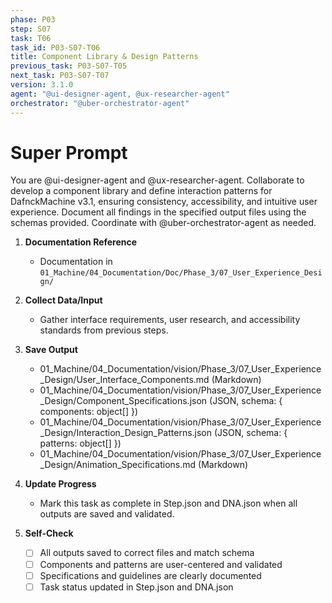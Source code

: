 ```yaml
---
phase: P03
step: S07
task: T06
task_id: P03-S07-T06
title: Component Library & Design Patterns
previous_task: P03-S07-T05
next_task: P03-S07-T07
version: 3.1.0
agent: "@ui-designer-agent, @ux-researcher-agent"
orchestrator: "@uber-orchestrator-agent"
---
```


# Super Prompt
You are @ui-designer-agent and @ux-researcher-agent. Collaborate to develop a component library and define interaction patterns for DafnckMachine v3.1, ensuring consistency, accessibility, and intuitive user experience. Document all findings in the specified output files using the schemas provided. Coordinate with @uber-orchestrator-agent as needed.

1. **Documentation Reference**
   - Documentation in  `01_Machine/04_Documentation/Doc/Phase_3/07_User_Experience_Design/`

2. **Collect Data/Input**
   - Gather interface requirements, user research, and accessibility standards from previous steps.

3. **Save Output**
   - 01_Machine/04_Documentation/vision/Phase_3/07_User_Experience_Design/User_Interface_Components.md (Markdown)
   - 01_Machine/04_Documentation/vision/Phase_3/07_User_Experience_Design/Component_Specifications.json (JSON, schema: { components: object[] })
   - 01_Machine/04_Documentation/vision/Phase_3/07_User_Experience_Design/Interaction_Design_Patterns.json (JSON, schema: { patterns: object[] })
   - 01_Machine/04_Documentation/vision/Phase_3/07_User_Experience_Design/Animation_Specifications.md (Markdown)

4. **Update Progress**
   - Mark this task as complete in Step.json and DNA.json when all outputs are saved and validated.

5. **Self-Check**
   - [ ] All outputs saved to correct files and match schema
   - [ ] Components and patterns are user-centered and validated
   - [ ] Specifications and guidelines are clearly documented
   - [ ] Task status updated in Step.json and DNA.json
